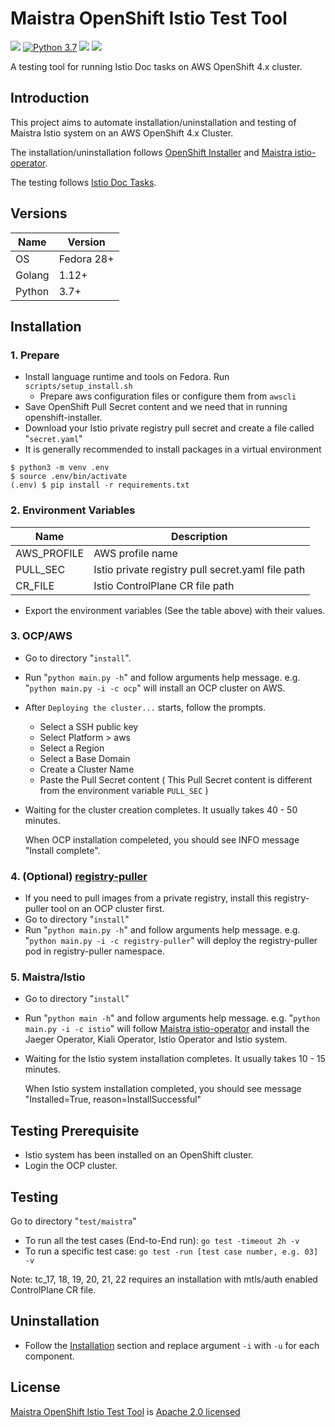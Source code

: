 # Maistra OpenShift Istio Test Tool

[![](https://img.shields.io/badge/License-Apache%202.0-blue.svg?style=flat)](https://github.com/yxun/moitt/blob/master/LICENSE)
[![Python 3.7](https://img.shields.io/badge/python-3.7-blue.svg?style=flat)](https://www.python.org/downloads/release/python-370/)
[![](https://goreportcard.com/badge/github.com/yxun/moitt)](https://goreportcard.com/report/github.com/yxun/moitt)
![](https://img.shields.io/github/repo-size/yxun/moitt.svg?style=flat)

A testing tool for running Istio Doc tasks on AWS OpenShift 4.x cluster. 

## Introduction

This project aims to automate installation/uninstallation and testing of  Maistra Istio system on an AWS OpenShift 4.x Cluster.

The installation/uninstallation follows [OpenShift Installer](https://github.com/openshift/installer) and [Maistra istio-operator](https://github.com/Maistra/istio-operator). 

The testing follows [Istio Doc Tasks](https://istio.io/docs/tasks/).


## Versions

| Name      | Version       |
| --        | --            |
| OS        | Fedora 28+    |
| Golang    | 1.12+         |
| Python    | 3.7+          |


## Installation

### 1. Prepare 

* Install language runtime and tools on Fedora. Run `scripts/setup_install.sh`
  * Prepare aws configuration files or configure them from `awscli`
* Save OpenShift Pull Secret content and we need that in running openshift-installer.
* Download your Istio private registry pull secret and create a file called "`secret.yaml`"
* It is generally recommended to install packages in a virtual environment

```shell
$ python3 -m venv .env
$ source .env/bin/activate
(.env) $ pip install -r requirements.txt

```


### 2. Environment Variables

| Name        | Description |
| ----------- | ----------- |
| AWS_PROFILE | AWS profile name |
| PULL_SEC    | Istio private registry pull secret.yaml file path |
| CR_FILE     | Istio ControlPlane CR file path  |

* Export the environment variables (See the table above) with their values.


### 3. OCP/AWS
* Go to directory "`install`".
* Run "`python main.py -h`" and follow arguments help message. e.g. "`python main.py -i -c ocp`" will install an OCP cluster on AWS. 
* After `Deploying the cluster...` starts, follow the prompts.
  * Select a SSH public key
  * Select Platform > aws
  * Select a Region
  * Select a Base Domain
  * Create a Cluster Name
  * Paste the Pull Secret content ( This Pull Secret content is different from the environment variable `PULL_SEC` )
* Waiting for the cluster creation completes. It usually takes 40 - 50 minutes.


    When OCP installation compeleted, you should see INFO message "Install complete".

### 4. (Optional) [registry-puller](https://github.com/knrc/registry-puller)
* If you need to pull images from a private registry, install this registry-puller tool on an OCP cluster first. 
* Go to directory "`install`"
* Run "`python main.py -h`" and follow arguments help message. e.g. "`python main.py -i -c registry-puller`" will deploy the registry-puller pod in registry-puller namespace.


### 5. Maistra/Istio
* Go to directory "`install`"
* Run "`python main -h`" and follow arguments help message. e.g. "`python main.py -i -c istio`" will follow [Maistra istio-operator](https://github.com/Maistra/istio-operator) and install the Jaeger Operator, Kiali Operator, Istio Operator and Istio system.
* Waiting for the Istio system installation completes. It usually takes 10 - 15 minutes.

    When Istio system installation completed, you should see message "Installed=True, reason=InstallSuccessful"


## Testing Prerequisite

* Istio system has been installed on an OpenShift cluster.
* Login the OCP cluster.


## Testing

Go to directory "`test/maistra`" 
- To run all the test cases (End-to-End run): `go test -timeout 2h -v`
- To run a specific test case: `go test -run [test case number, e.g. 03] -v`

Note: tc_17, 18, 19, 20, 21, 22 requires an installation with mtls/auth enabled ControlPlane CR file. 


## Uninstallation

* Follow the [Installation](https://github.com/yxun/moitt#installation) section and replace argument `-i` with `-u` for each component.

## License

[Maistra OpenShift Istio Test Tool](https://github.com/yxun/moitt) is [Apache 2.0 licensed](https://github.com/yxun/moitt/blob/master/LICENSE)
